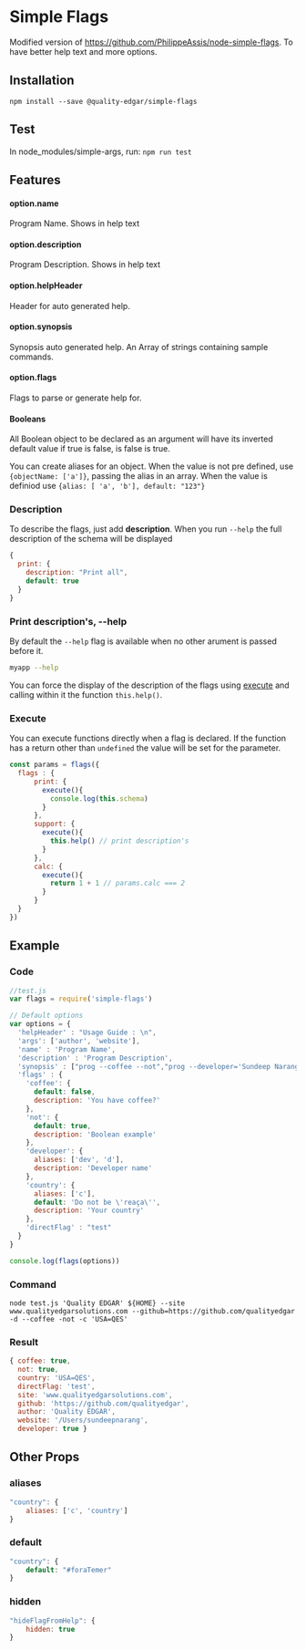 # Simple Flags

Modified version of <https://github.com/PhilippeAssis/node-simple-flags>. To have better help 
text and more options.

## Installation
`npm install --save @quality-edgar/simple-flags`

## Test
In node_modules/simple-args, run: `npm run test`

## Features

#### option.name
Program Name. Shows in help text

#### option.description
Program Description. Shows in help text

#### option.helpHeader
Header for auto generated help. 

#### option.synopsis
Synopsis auto generated help. An Array of strings containing sample commands.

#### option.flags
Flags to parse or generate help for.

#### Booleans
All Boolean object to be declared as an argument will have its inverted default value if true is false, is false is true.

You can create aliases for an object. When the value is not pre defined, use `{objectName: ['a']}`, passing the alias in an array. When the value is definiod use `{alias: [ 'a', 'b'], default: "123"}`

### Description
To describe the flags, just add **description**. When you run `--help` the full description of the schema will be displayed
```javascript
{
  print: {
    description: "Print all",
    default: true
  }
}
```

### Print description's, --help
By default the `--help` flag is available when no other arument is passed before it.

```bash
myapp --help
```
You can force the display of the description of the flags using [execute](#execute) and calling within it the function `this.help()`.

### Execute
You can execute functions directly when a flag is declared. If the function has a return other than `undefined` the value will be set for the parameter.

```javascript
const params = flags({ 
  flags : {
      print: {
        execute(){
          console.log(this.schema)
        }
      },
      support: {
        execute(){
          this.help() // print description's
        }
      },
      calc: {
        execute(){
          return 1 + 1 // params.calc === 2
        }
      }
  }
})
```

## Example
### Code
```javascript
//test.js
var flags = require('simple-flags')

// Default options
var options = {
  'helpHeader' : "Usage Guide : \n",
  'args': ['author', 'website'],
  'name' : 'Program Name',
  'description' : 'Program Description',
  'synopsis' : ["prog --coffee --not","prog --developer='Sundeep Narang'"],
  'flags' : {
    'coffee': {
      default: false,
      description: 'You have coffee?'
    },
    'not': {
      default: true,
      description: 'Boolean example'
    },
    'developer': {
      aliases: ['dev', 'd'],
      description: 'Developer name'
    },
    'country': {
      aliases: ['c'],
      default: 'Do not be \'reaça\'',
      description: 'Your country'
    },
    'directFlag' : "test"
  }
}

console.log(flags(options))
```

### Command
```shell
node test.js 'Quality EDGAR' ${HOME} --site www.qualityedgarsolutions.com --github=https://github.com/qualityedgar -d --coffee -not -c 'USA=QES'
```

### Result
```javascript
{ coffee: true,
  not: true,
  country: 'USA=QES',
  directFlag: 'test',
  site: 'www.qualityedgarsolutions.com',
  github: 'https://github.com/qualityedgar',
  author: 'Quality EDGAR',
  website: '/Users/sundeepnarang',
  developer: true }
  ```

  ## Other Props
  ### aliases
  

```javascript
"country": {
    aliases: ['c', 'country']
}
```
### default

```javascript
"country": {
    default: "#foraTemer"
}
```
### hidden

```javascript
"hideFlagFromHelp": {
    hidden: true
}
```
